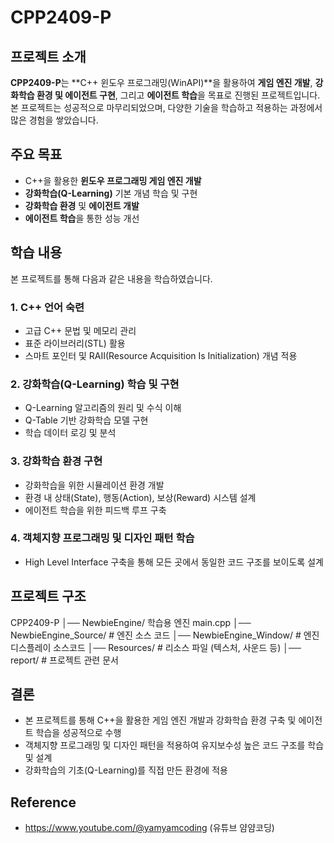 # CPP2409-P

## 프로젝트 소개
**CPP2409-P**는 **C++ 윈도우 프로그래밍(WinAPI)**을 활용하여 **게임 엔진 개발**, **강화학습 환경 및 에이전트 구현**, 그리고 **에이전트 학습**을 목표로 진행된 프로젝트입니다.  
본 프로젝트는 성공적으로 마무리되었으며, 다양한 기술을 학습하고 적용하는 과정에서 많은 경험을 쌓았습니다.

## 주요 목표
- C++을 활용한 **윈도우 프로그래밍 게임 엔진 개발**
- **강화학습(Q-Learning)** 기본 개념 학습 및 구현
- **강화학습 환경** 및 **에이전트 개발**
- **에이전트 학습**을 통한 성능 개선

## 학습 내용
본 프로젝트를 통해 다음과 같은 내용을 학습하였습니다.

### 1. C++ 언어 숙련
- 고급 C++ 문법 및 메모리 관리
- 표준 라이브러리(STL) 활용
- 스마트 포인터 및 RAII(Resource Acquisition Is Initialization) 개념 적용

### 2. 강화학습(Q-Learning) 학습 및 구현
- Q-Learning 알고리즘의 원리 및 수식 이해
- Q-Table 기반 강화학습 모델 구현
- 학습 데이터 로깅 및 분석

### 3. 강화학습 환경 구현
- 강화학습을 위한 시뮬레이션 환경 개발
- 환경 내 상태(State), 행동(Action), 보상(Reward) 시스템 설계
- 에이전트 학습을 위한 피드백 루프 구축

### 4. 객체지향 프로그래밍 및 디자인 패턴 학습
- High Level Interface 구축을 통해 모든 곳에서 동일한 코드 구조를 보이도록 설계

## 프로젝트 구조
CPP2409-P 
│── NewbieEngine/ 학습용 엔진 main.cpp 
│── NewbieEngine_Source/ # 엔진 소스 코드 
│── NewbieEngine_Window/ # 엔진 디스플레이 소스코드
│── Resources/ # 리소스 파일 (텍스처, 사운드 등) 
│── report/ # 프로젝트 관련 문서 

## 결론
- 본 프로젝트를 통해 C++을 활용한 게임 엔진 개발과 강화학습 환경 구축 및 에이전트 학습을 성공적으로 수행
- 객체지향 프로그래밍 및 디자인 패턴을 적용하여 유지보수성 높은 코드 구조를 학습 및 설계
- 강화학습의 기초(Q-Learning)를 직접 만든 환경에 적용

## Reference
- https://www.youtube.com/@yamyamcoding (유튜브 얌얌코딩)
